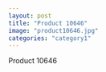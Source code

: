 ```yaml
---
layout: post
title: "Product 10646"
image: "product10646.jpg"
categories: "category1"
---
```

Product 10646
